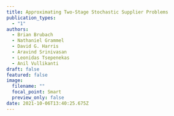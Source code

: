 ```yaml
---
title: Approximating Two-Stage Stochastic Supplier Problems
publication_types:
  - "1"
authors:
  - Brian Brubach
  - Nathaniel Grammel
  - David G. Harris
  - Aravind Srinivasan
  - Leonidas Tsepenekas
  - Anil Vullikanti
draft: false
featured: false
image:
  filename: ""
  focal_point: Smart
  preview_only: false
date: 2021-10-06T13:40:25.675Z
---
```

